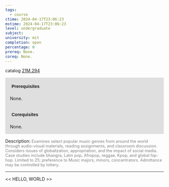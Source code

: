 ```yaml
---
tags:
  - course
ctime: 2024-04-17T23:06:23
mstime: 2024-04-17T23:06:23
level: undergraduate
subject: 
university: mit
completion: open
percentage: 0
prereq: None.
coreq: None.
---
```


catalog [21M.294](http://student.mit.edu/catalog/m21Ma.html#21M.294)

<span style="display: block; padding: 15px; background-color: rgb(100, 100, 100, 0.2);"><font id="m_prereq2526_0" style="display: block; font-family: Arial, sans-serif; font-weight: bold; padding: 5px">Prerequisites</font><br><span id="prereq2526_0">None.</span></span>
<span style="display: block; padding: 15px; background-color: rgb(100, 100, 100, 0.2);"><font id="m_coreq2526_0" style="display: block; font-family: Arial, sans-serif; font-weight: bold; padding: 5px">Corequisites</font><br><span id="coreq2526_0">None.</span></span>

<font style="">Description:</font>
<font style="color: grey; font-size: 0.8rem;">Examines select popular music genres from around the world through audio-visual materials, reading assignments, and classroom discussion. Considers issues of globalization, appropriation, and the impact of social media. Case studies include bhangra, Latin pop, Afropop, reggae, Kpop, and global hip-hop. Limited to 25; preference to Music majors, minors, concentrators. Admittance may be controlled by lottery.</font>



---

<< HELLO, WORLD >>
